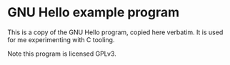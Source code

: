 # GNU Hello example program
This is a copy of the GNU Hello program, copied here verbatim.
It is used for me experimenting with C tooling.

Note this program is licensed GPLv3.
